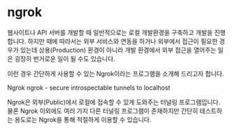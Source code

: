 # ngrok

웹사이트나 API 서버를 개발할 때 일반적으로는 로컬 개발환경을 구축하고 개발을 진행합니다. 하지만 때에 따라서는 외부 서비스와 연동을 하거나 외부에서 접근이 필요한 경우가 있는데 상용(Production) 환경이 아니라 개발 환경에서 외부 접근을 열어주는 일은 굉장히 번거로운 일이 될 수도 있습니다.

이런 경우 간단하게 사용할 수 있는 Ngrok이라는 프로그램을 소개해 드리고자 합니다.

Ngrok
ngrok - secure introspectable tunnels to localhost

Ngrok은 외부(Public)에서 로컬에 접속할 수 있게 도와주는 터널링 프로그램입니다. 물론 Ngrok 이외에도 여러 가지 다른 터널링 프로그램이 존재하지만 간단히 테스트하는 용도로는 Ngrok을 통해 적절하게 이용할 수 있습니다.
